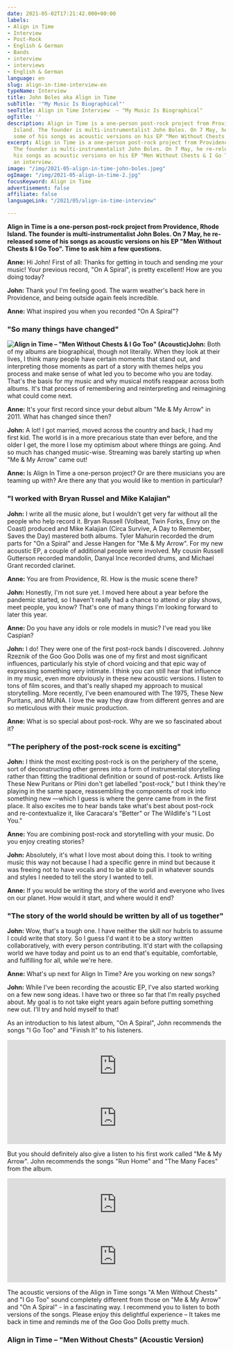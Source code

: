 ```yaml
---
date: 2021-05-02T17:21:42.000+00:00
labels:
- Align in Time
- Interview
- Post-Rock
- English & German
- Bands
- interview
- interviews
- English & German
language: en
slug: align-in-time-interview-en
typeName: Interview
title: John Boles aka Align in Time
subTitle: '"My Music Is Biographical"'
seoTitle: Align in Time Interview  – "My Music Is Biographical"
ogTitle: ''
description: Align in Time is a one-person post-rock project from Providence, Rhode
  Island. The founder is multi-instrumentalist John Boles. On 7 May, he re-released
  some of his songs as acoustic versions on his EP "Men Without Chests & I Go Too".
excerpt: Align in Time is a one-person post-rock project from Providence, Rhode Island.
  The founder is multi-instrumentalist John Boles. On 7 May, he re-released some of
  his songs as acoustic versions on his EP "Men Without Chests & I Go Too". Time for
  an interview.
image: "/img/2021-05-align-in-time-john-boles.jpeg"
ogImage: "/img/2021-05-align-in-time-2.jpg"
focusKeyword: Align in Time
advertisement: false
affiliate: false
languageLink: "/2021/05/align-in-time-interview"

---
```

**Align in Time is a one-person post-rock project from Providence, Rhode Island. The founder is multi-instrumentalist John Boles. On 7 May, he re-released some of his songs as acoustic versions on his EP "Men Without Chests & I Go Too". Time to ask him a few questions.**

**Anne:** Hi John! First of all: Thanks for getting in touch and sending me your music! Your previous record, "On A Spiral", is pretty excellent! How are you doing today?

**John:** Thank you! I'm feeling good. The warm weather's back here in Providence, and being outside again feels incredible.

**Anne:** What inspired you when you recorded "On A Spiral"?

### "So many things have changed"

**![Align in Time – "Men Without Chests & I Go Too" (Acoustic)](/img/2021-05-align-in-time-1.jpg 'Align in Time – "Men Without Chests & I Go Too" (Acoustic)')John:** Both of my albums are biographical, though not literally. When they look at their lives, I think many people have certain moments that stand out, and interpreting those moments as part of a story with themes helps you process and make sense of what led you to become who you are today. That's the basis for my music and why musical motifs reappear across both albums. It's that process of remembering and reinterpreting and reimagining what could come next.

**Anne:** It's your first record since your debut album "Me & My Arrow" in 2011. What has changed since then?

**John:** A lot! I got married, moved across the country and back, I had my first kid. The world is in a more precarious state than ever before, and the older I get, the more I lose my optimism about where things are going. And so much has changed music-wise. Streaming was barely starting up when "Me & My Arrow" came out!

**Anne:** Is Align In Time a one-person project? Or are there musicians you are teaming up with? Are there any that you would like to mention in particular?

### "I worked with Bryan Russel and Mike Kalajian"

**John:** I write all the music alone, but I wouldn't get very far without all the people who help record it. Bryan Russell (Volbeat, Twin Forks, Envy on the Coast) produced and Mike Kalajian (Circa Survive, A Day to Remember, Saves the Day) mastered both albums. Tyler Mahurin recorded the drum parts for "On a Spiral" and Jesse Hangen for "Me & My Arrow". For my new acoustic EP, a couple of additional people were involved. My cousin Russell Gutterson recorded mandolin, Danyal Ince recorded drums, and Michael Grant recorded clarinet.

**Anne:** You are from Providence, RI. How is the music scene there?

**John:** Honestly, I'm not sure yet. I moved here about a year before the pandemic started, so I haven't really had a chance to attend or play shows, meet people, you know? That's one of many things I'm looking forward to later this year.

**Anne:** Do you have any idols or role models in music? I've read you like Caspian?

**John:** I do! They were one of the first post-rock bands I discovered. Johnny Rzeznik of the Goo Goo Dolls was one of my first and most significant influences, particularly his style of chord voicing and that epic way of expressing something very intimate. I think you can still hear that influence in my music, even more obviously in these new acoustic versions. I listen to tons of film scores, and that's really shaped my approach to musical storytelling. More recently, I've been enamoured with The 1975, These New Puritans, and MUNA. I love the way they draw from different genres and are so meticulous with their music production.

**Anne:** What is so special about post-rock. Why are we so fascinated about it?

### "The periphery of the post-rock scene is exciting"

**John:** I think the most exciting post-rock is on the periphery of the scene, sort of deconstructing other genres into a form of instrumental storytelling rather than fitting the traditional definition or sound of post-rock. Artists like These New Puritans or Plini don't get labelled "post-rock," but I think they're playing in the same space, reassembling the components of rock into something new —which I guess is where the genre came from in the first place. It also excites me to hear bands take what's best about post-rock and re-contextualize it, like Caracara's "Better" or The Wildlife's "I Lost You."

**Anne:** You are combining post-rock and storytelling with your music. Do you enjoy creating stories?

**John:** Absolutely, it's what I love most about doing this. I took to writing music this way not because I had a specific genre in mind but because it was freeing not to have vocals and to be able to pull in whatever sounds and styles I needed to tell the story I wanted to tell.

**Anne:** If you would be writing the story of the world and everyone who lives on our planet. How would it start, and where would it end?

### "The story of the world should be written by all of us together"

**John:** Wow, that's a tough one. I have neither the skill nor hubris to assume I could write that story. So I guess I'd want it to be a story written collaboratively, with every person contributing. It'd start with the collapsing world we have today and point us to an end that's equitable, comfortable, and fulfilling for all, while we're here.

**Anne:** What's up next for Align In Time? Are you working on new songs?

**John:** While I've been recording the acoustic EP, I've also started working on a few new song ideas. I have two or three so far that I'm really psyched about. My goal is to not take eight years again before putting something new out. I'll try and hold myself to that!

As an introduction to his latest album, "On A Spiral", John recommends the songs "I Go Too" and "Finish It" to his listeners.

<iframe
  style="border: 0; width: 100%; height: 120px;"
  src="https://bandcamp.com/EmbeddedPlayer/album=4129307417/size=large/bgcol=ffffff/linkcol=5c9b72/tracklist=false/artwork=small/track=1519378806/transparent=true/"
  seamless=""
>
  <a href="https://alignintime.bandcamp.com/album/on-a-spiral">
    On a Spiral by Align in Time
  </a>
</iframe>

<iframe
  style="border: 0; width: 100%; height: 120px;"
  src="https://bandcamp.com/EmbeddedPlayer/album=4129307417/size=large/bgcol=ffffff/linkcol=5c9b72/tracklist=false/artwork=small/track=2497140463/transparent=true/"
  seamless=""
>
  <a href="https://alignintime.bandcamp.com/album/on-a-spiral">
    On a Spiral by Align in Time
  </a>
</iframe>

But you should definitely also give a listen to his first work called "Me &amp; My Arrow". John recommends the songs "Run Home" and "The Many Faces" from the album.

<iframe
  style="border: 0; width: 100%; height: 120px;"
  src="https://bandcamp.com/EmbeddedPlayer/album=3557887843/size=large/bgcol=ffffff/linkcol=5c9b72/tracklist=false/artwork=small/transparent=true/"
  seamless=""
>
  <a href="https://alignintime.bandcamp.com/album/me-my-arrow">
    Me &amp; My Arrow by Align in Time
  </a>
</iframe>

<iframe
  style="border: 0; width: 100%; height: 120px;"
  src="https://bandcamp.com/EmbeddedPlayer/album=3557887843/size=large/bgcol=ffffff/linkcol=5c9b72/tracklist=false/artwork=small/track=3863101319/transparent=true/"
  seamless=""
>
  <a href="https://alignintime.bandcamp.com/album/me-my-arrow">
    Me &amp; My Arrow by Align in Time
  </a>
</iframe>

The acoustic versions of the Align in Time songs "A Men Without Chests" and "I Go Too" sound completely different from those on "Me &amp; My Arrow" and "On A Spiral" - in a fascinating way. I recommend you to listen to both versions of the songs. Please enjoy this delightful experience – It takes me back in time and reminds me of the Goo Goo Dolls pretty much.

### Align in Time – "Men Without Chests" (Acoustic Version)

<YouTube id="ubL5w8QCgw4" />